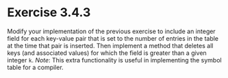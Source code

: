# Exercise 3.4.3

Modify your implementation of the previous exercise to include an integer field
for each key-value pair that is set to the number of entries in the table at
the time that pair is inserted. Then implement a method that deletes all keys
(and associated values) for which the field is greater than a given integer
`k`. *Note*: This extra functionality is useful in implementing the symbol table
for a compiler.